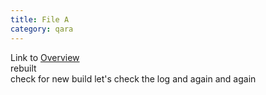 ```yaml
---
title: File A
category: qara
---
```

Link to [Overview](../overview)  
rebuilt  
check for new build  let's check the log and again and again
